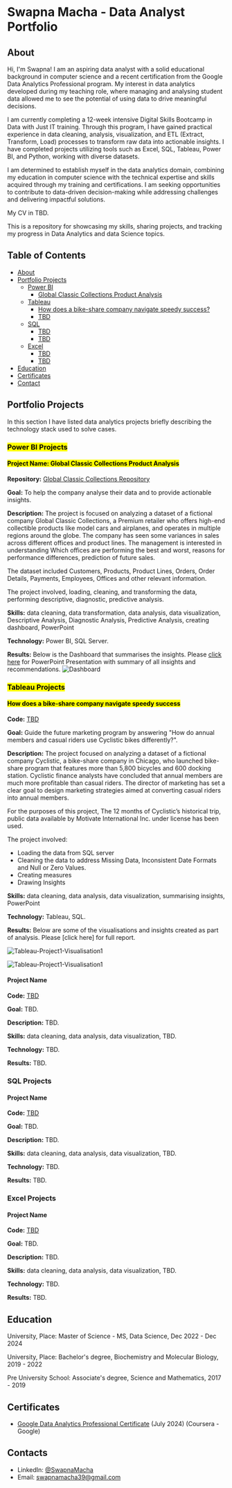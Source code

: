 # Swapna Macha - Data Analyst Portfolio
## About
Hi, I'm Swapna! I am an aspiring data analyst with a solid educational background in computer science and a recent certification from the Google Data Analytics Professional program. My interest in data analytics developed during my teaching role, where managing and analysing student data allowed me to see the potential of using data to drive meaningful decisions. 

I am currently completing a 12-week intensive Digital Skills Bootcamp in Data with Just IT training. Through this program, I have gained practical experience in data cleaning, analysis, visualization, and ETL (Extract, Transform, Load) processes to transform raw data into actionable insights. I have completed projects utilizing tools such as Excel, SQL, Tableau, Power BI, and Python, working with diverse datasets.

I am determined to establish myself in the data analytics domain, combining my education in computer science with the technical expertise and skills acquired through my training and certifications. I am seeking opportunities to contribute to data-driven decision-making while addressing challenges and delivering impactful solutions.

My CV in TBD.

This is a repository for showcasing my skills, sharing projects, and tracking my progress in Data Analytics and data Science topics.

## Table of Contents
- [About](#about)
- [Portfolio Projects](#portfolio-projects)
  - [Power BI](#power-bi-projects)
    - [Global Classic Collections Product Analysis](#project-name:-global-classic-collections-product-analysis)
  - [Tableau](#tableau-projects)
    - [How does a bike-share company navigate speedy success?](#how-does-a-bike-share-company-navigate-speedy-success)
    - [TBD](TBD)
  - [SQL](#sql-projects)
    - [TBD](TBD)
    - [TBD](TBD)
  - [Excel](#excel-projects)
    - [TBD](TBD)
    - [TBD](TBD)
- [Education](#education)  
- [Certificates](#certificates)
- [Contact](#contacts)
## Portfolio Projects
In this section I have listed data analytics projects briefly describing the technology stack used to solve cases.

### <mark>Power BI Projects</mark>

#### <mark>Project Name: Global Classic Collections Product Analysis</mark>
**Repository:** [Global Classic Collections Repository](https://github.com/DataBySwapna/My-Portfolio/tree/main/PowerBI/Global%20Classic%20Collections%20Project)

**Goal:** To help the company analyse their data and to provide actionable insights.

**Description:** The project is focused on analyzing a dataset of a fictional company Global Classic Collections, a Premium retailer who offers high-end collectible products like model cars and airplanes, and operates in multiple regions around the globe. The company has seen some variances in sales across different offices and product lines. The management is interested in understanding Which offices are performing the best and worst, reasons for performance differences, prediction of future sales.

The dataset included Customers, Products, Product Lines, Orders, Order Details, Payments, Employees, Offices and other relevant information. 

The project involved, loading, cleaning, and transforming the data, performing descriptive, diagnostic, predictive analysis.

**Skills:** data cleaning, data transformation, data analysis, data visualization, Descriptive Analysis, Diagnostic Analysis, Predictive Analysis, creating dashboard, PowerPoint

**Technology:** Power BI, SQL Server.

**Results:** Below is the Dashboard that summarises the insights. Please [click here](https://view.officeapps.live.com/op/view.aspx?src=https%3A%2F%2Fraw.githubusercontent.com%2FDataBySwapna%2FMy-Portfolio%2Frefs%2Fheads%2Fmain%2FPowerBI%2FGlobal%2520Classic%2520Collections%2520Project%2FClassicModels-PowerBI-Project.pptx&wdOrigin=BROWSELINK) for PowerPoint Presentation with summary of all insights and recommendations.
![Dashboard](https://github.com/DataBySwapna/My-Portfolio/blob/main/PowerBI/Global%20Classic%20Collections%20Project/PowerBI-Project-1-Dashboard.png)

### <mark>Tableau Projects</mark>

#### <mark>How does a bike-share company navigate speedy success</mark>
**Code:** [TBD](TBD)

**Goal:** Guide the future marketing program by answering "How do annual members and casual riders use Cyclistic bikes differently?".

**Description:** The project focused on analyzing a dataset of a fictional company Cyclistic, a bike-share company in Chicago, who launched bike-share program that features more than 5,800 bicycles and 600 docking station. Cyclistic finance analysts have concluded that annual members are much more profitable than casual riders. The director of marketing has set a clear goal to design marketing strategies aimed at converting casual riders into annual members.

For the purposes of this project, The 12 months of  Cyclistic’s historical trip, public data available by Motivate International Inc. under license has been used.

The project involved:
- Loading the data from SQL server
- Cleaning the data to address Missing Data, Inconsistent Date Formats and Null or Zero Values.
- Creating measures
- Drawing Insights

**Skills:** data cleaning, data analysis, data visualization, summarising insights, PowerPoint

**Technology:** Tableau, SQL.

**Results:** Below are some of the visualisations and insights created as part of analysis. Please [click here] for full report.

![Tableau-Project1-Visualisation1](https://github.com/DataBySwapna/My-Portfolio/blob/main/Tableau/Tableau-Project-1-Visualisation-1.png)

![Tableau-Project1-Visualisation1](https://github.com/DataBySwapna/My-Portfolio/blob/main/Tableau/Tableau-Project-1-Visualisation-2.png)

#### Project Name
**Code:** [TBD](TBD)

**Goal:** TBD.

**Description:** TBD.

**Skills:** data cleaning, data analysis, data visualization, TBD.

**Technology:** TBD.

**Results:** TBD.

### SQL Projects

#### Project Name
**Code:** [TBD](TBD)

**Goal:** TBD.

**Description:** TBD.

**Skills:** data cleaning, data analysis, data visualization, TBD.

**Technology:** TBD.

**Results:** TBD.

### Excel Projects

#### Project Name
**Code:** [TBD](TBD)

**Goal:** TBD.

**Description:** TBD.

**Skills:** data cleaning, data analysis, data visualization, TBD.

**Technology:** TBD.

**Results:** TBD.

## Education
University, Place: 
Master of Science - MS, Data Science,
Dec 2022 - Dec 2024

University, Place:
Bachelor's degree, Biochemistry and Molecular Biology,
2019 - 2022

Pre University School:
Associate's degree, Science and Mathematics,
2017 - 2019

## Certificates
- [Google Data Analytics Professional Certificate](https://www.coursera.org/account/accomplishments/specialization/AHSCGX423EA4) (July 2024) (Coursera - Google)

## Contacts
- LinkedIn: [@SwapnaMacha](https://www.linkedin.com/in/swapna-macha-198004313/)
- Email: swapnamacha39@gmail.com

